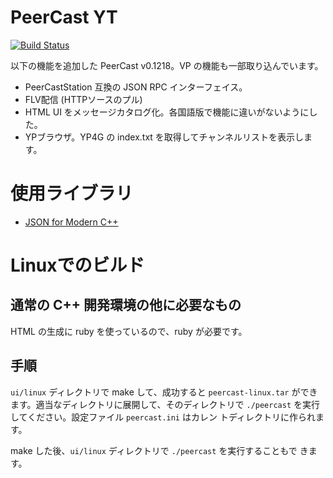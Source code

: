 # PeerCast YT

[![Build Status](https://travis-ci.org/plonk/peercast-yt.svg?branch=master)](https://travis-ci.org/plonk/peercast-yt)

以下の機能を追加した PeerCast v0.1218。VP の機能も一部取り込んでいます。

* PeerCastStation 互換の JSON RPC インターフェイス。
* FLV配信 (HTTPソースのプル)
* HTML UI をメッセージカタログ化。各国語版で機能に違いがないようにした。
* YPブラウザ。YP4G の index.txt を取得してチャンネルリストを表示します。

# 使用ライブラリ

* [JSON for Modern C++](https://github.com/nlohmann/json)

# Linuxでのビルド

## 通常の C++ 開発環境の他に必要なもの

HTML の生成に ruby を使っているので、ruby が必要です。

## 手順

`ui/linux` ディレクトリで make して、成功すると `peercast-linux.tar`
ができます。適当なディレクトリに展開して、そのディレクトリで
`./peercast` を実行してください。設定ファイル `peercast.ini` はカレン
トディレクトリに作られます。

make した後、`ui/linux` ディレクトリで `./peercast` を実行することもで
きます。
